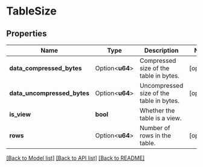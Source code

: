 # TableSize

## Properties

Name | Type | Description | Notes
------------ | ------------- | ------------- | -------------
**data_compressed_bytes** | Option<**u64**> | Compressed size of the table in bytes. | [optional]
**data_uncompressed_bytes** | Option<**u64**> | Uncompressed size of the table in bytes. | [optional]
**is_view** | **bool** | Whether the table is a view. | 
**rows** | Option<**u64**> | Number of rows in the table. | [optional]

[[Back to Model list]](../README.md#documentation-for-models) [[Back to API list]](../README.md#documentation-for-api-endpoints) [[Back to README]](../README.md)


